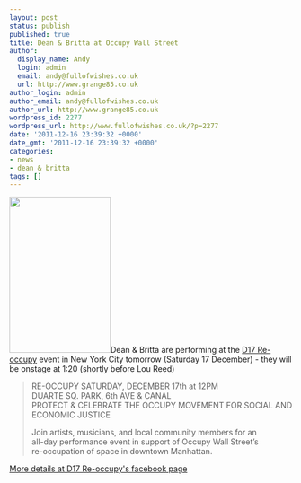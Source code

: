 ```yaml
---
layout: post
status: publish
published: true
title: Dean & Britta at Occupy Wall Street
author:
  display_name: Andy
  login: admin
  email: andy@fullofwishes.co.uk
  url: http://www.grange85.co.uk
author_login: admin
author_email: andy@fullofwishes.co.uk
author_url: http://www.grange85.co.uk
wordpress_id: 2277
wordpress_url: http://www.fullofwishes.co.uk/?p=2277
date: '2011-12-16 23:39:32 +0000'
date_gmt: '2011-12-16 23:39:32 +0000'
categories:
- news
- dean & britta
tags: []
---
```

<p><img src="http://www.fullofwishes.co.uk/wp/wp-content/uploads/2011/12/372809_306057236094749_1857052274_n.jpg" alt="" title="D17 Re-occupy" width="180" height="278" class="alignright size-full wp-image-2278" />Dean & Britta are performing at the <a href="https://www.facebook.com/events/306057236094749/">D17 Re-occupy</a> event in New York City tomorrow (Saturday 17 December) - they will be onstage at 1:20 (shortly before Lou Reed)</p>
<blockquote><p>RE-OCCUPY SATURDAY, DECEMBER 17th at 12PM<br />
DUARTE SQ. PARK, 6th AVE & CANAL<br />
PROTECT & CELEBRATE THE OCCUPY MOVEMENT FOR SOCIAL AND ECONOMIC JUSTICE</p>
<p>Join artists, musicians, and local community members for an<br />
all-day performance event in support of Occupy Wall Street’s<br />
re-occupation of space in downtown Manhattan.
</p></blockquote>
<p><a href="https://www.facebook.com/events/306057236094749/">More details at D17 Re-occupy's facebook page </a></p>
